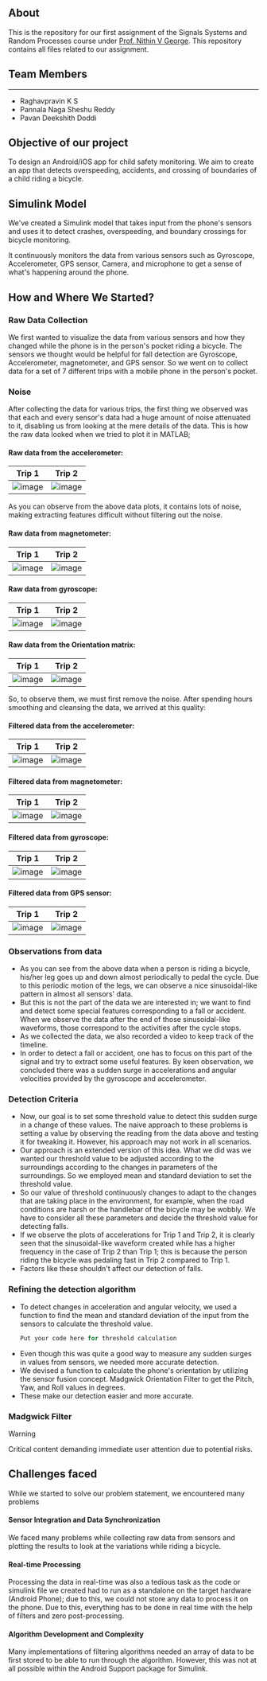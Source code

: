 ## About
This is the repository for our first assignment of the Signals Systems and Random Processes course under [Prof. Nithin V George](https://iitgn.ac.in/faculty/ee/fac-nithin). This repository contains all files related to our assignment. 

## Team Members
---------------------------
- Raghavpravin K S
- Pannala Naga Sheshu Reddy
- Pavan Deekshith Doddi

## Objective of our project
To design an Android/iOS app for child safety monitoring. We aim to create an app that detects overspeeding, accidents, and crossing of boundaries of a child riding a bicycle. 

## Simulink Model
We've created a Simulink model that takes input from the phone's sensors and uses it to detect crashes, overspeeding, and boundary crossings for bicycle monitoring.

It continuously monitors the data from various sensors such as Gyroscope, Accelerometer, GPS sensor, Camera, and microphone to get a sense of what's happening around the phone. 

## How and Where We Started?

### Raw Data Collection
We first wanted to visualize the data from various sensors and how they changed while the phone is in the person's pocket riding a bicycle. The sensors we thought would be helpful for fall detection are Gyroscope, Accelerometer, magnetometer, and GPS sensor. So we went on to collect data for a set of 7 different trips with a mobile phone in the person's pocket.

### Noise
After collecting the data for various trips, the first thing we observed was that each and every sensor's data had a huge amount of noise attenuated to it, disabling us from looking at the mere details of the data.
This is how the raw data looked when we tried to plot it in MATLAB;

#### Raw data from the accelerometer:
Trip 1             |  Trip 2
:-------------------------:|:-------------------------:
![image](Data/Matlab_Data/Figures/Raw_Data_Figures/Acceleration/a1.jpg) | ![image](Data/Matlab_Data/Figures/Raw_Data_Figures/Acceleration/a2.jpg)

As you can observe from the above data plots, it contains lots of noise, making extracting features difficult without filtering out the noise.

#### Raw data from magnetometer:
Trip 1             |  Trip 2
:-------------------------:|:-------------------------:
![image](Data/Matlab_Data/Figures/Raw_Data_Figures/Magnetic_Field/m1.jpg) | ![image](Data/Matlab_Data/Figures/Raw_Data_Figures/Magnetic_Field/m2.jpg)

#### Raw data from gyroscope:
Trip 1             |  Trip 2
:-------------------------:|:-------------------------:
![image](Data/Matlab_Data/Figures/Raw_Data_Figures/Angular_Velocity/v1.jpg) | ![image](Data/Matlab_Data/Figures/Raw_Data_Figures/Angular_Velocity/v2.jpg)

#### Raw data from the Orientation matrix:
Trip 1             |  Trip 2
:-------------------------:|:-------------------------:
![image](Data/Matlab_Data/Figures/Raw_Data_Figures/Orientation/o1.jpg) | ![image](Data/Matlab_Data/Figures/Raw_Data_Figures/Orientation/o2.jpg)

So, to observe them, we must first remove the noise. After spending hours smoothing and cleansing the data, we arrived at this quality:

#### Filtered data from the accelerometer:
Trip 1             |  Trip 2
:-------------------------:|:-------------------------:
![image](Data/Matlab_Data/Figures/Filtered_Data_Figures/Acceleration/a1.jpg) | ![image](Data/Matlab_Data/Figures/Filtered_Data_Figures/Acceleration/a2.jpg)

#### Filtered data from magnetometer:
Trip 1             |  Trip 2
:-------------------------:|:-------------------------:
![image](Data/Matlab_Data/Figures/Filtered_Data_Figures/Magnetic_Field/m1.jpg) | ![image](Data/Matlab_Data/Figures/Filtered_Data_Figures/Magnetic_Field/m2.jpg)

#### Filtered data from gyroscope:
Trip 1             |  Trip 2
:-------------------------:|:-------------------------:
![image](Data/Matlab_Data/Figures/Filtered_Data_Figures/Angular_velocity/v1.jpg) | ![image](Data/Matlab_Data/Figures/Filtered_Data_Figures/Angular_velocity/v2.jpg)

#### Filtered data from GPS sensor:
Trip 1             |  Trip 2
:-------------------------:|:-------------------------:
![image](Data/Matlab_Data/Figures/Filtered_Data_Figures/Orientation/o1.jpg) | ![image](Data/Matlab_Data/Figures/Filtered_Data_Figures/Orientation/o2.jpg)


### Observations from data
- As you can see from the above data when a person is riding a bicycle, his/her leg goes up and down almost periodically to pedal the cycle. Due to this periodic motion of the legs, we can observe a nice sinusoidal-like pattern in almost all sensors' data.
- But this is not the part of the data we are interested in; we want to find and detect some special features corresponding to a fall or accident. When we observe the data after the end of those sinusoidal-like waveforms, those correspond to the activities after the cycle stops.
- As we collected the data, we also recorded a video to keep track of the timeline.
- In order to detect a fall or accident, one has to focus on this part of the signal and try to extract some useful features. By keen observation, we concluded there was a sudden surge in accelerations and angular velocities provided by the gyroscope and accelerometer.

  
### Detection Criteria
- Now, our goal is to set some threshold value to detect this sudden surge in a change of these values. The naive approach to these problems is setting a value by observing the reading from the data above and testing it for tweaking it. However, his approach may not work in all scenarios.
- Our approach is an extended version of this idea. What we did was we wanted our threshold value to be adjusted according to the surroundings according to the changes in parameters of the surroundings. So we employed mean and standard deviation to set the threshold value.
- So our value of threshold continuously changes to adapt to the changes that are taking place in the environment, for example, when the road conditions are harsh or the handlebar of the bicycle may be wobbly. We have to consider all these parameters and decide the threshold value for detecting falls.
- If we observe the plots of accelerations for Trip 1 and Trip 2, it is clearly seen that the sinusoidal-like waveform created while has a higher frequency in the case of Trip 2 than Trip 1; this is because the person riding the bicycle was pedaling fast in Trip 2 compared to Trip 1.
- Factors like these shouldn't affect our detection of falls.


### Refining the detection algorithm
- To detect changes in acceleration and angular velocity, we used a function to find the mean and standard deviation of the input from the sensors to calculate the threshold value.
  ```julia
  Put your code here for threshold calculation
  ```
- Even though this was quite a good way to measure any sudden surges in values from sensors, we needed more accurate detection.
- We devised a function to calculate the phone's orientation by utilizing the sensor fusion concept. Madgwick Orientation Filter to get the Pitch, Yaw, and Roll values in degrees.
- These make our detection easier and more accurate.

### Madgwick Filter

>[!WARNING]
>Critical content demanding immediate user attention due to potential risks.

## Challenges faced
While we started to solve our problem statement, we encountered many problems
#### Sensor Integration and Data Synchronization
We faced many problems while collecting raw data from sensors and plotting the results to look at the variations while riding a bicycle.
#### Real-time Processing
Processing the data in real-time was also a tedious task as the code or simulink file we created had to run as a standalone on the target hardware (Android Phone); due to this, we could not store any data to process it on the phone. Due to this, everything has to be done in real time with the help of filters and zero post-processing.
#### Algorithm Development and Complexity
Many implementations of filtering algorithms needed an array of data to be first stored to be able to run through the algorithm. However, this was not at all possible within the Android Support package for Simulink.
